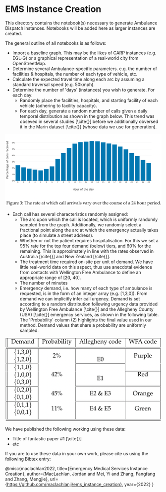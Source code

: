 # EMS Instance Creation

This directory contains the notebook(s) necessary to generate Ambulance Dispatch instances. Notebooks will be added here as larger instances are created.

The general outline of all notebooks is as follows:
* Import a baseline graph. This may be the likes of CARP instances (e.g. EGL-G) or a graphical representation of a real-world city from OpenStreetMap.
* Determine several Ambulance-specific parameters. e.g. the number of facilities & hospitals, the number of each type of vehicle, etc.
* Calculate the expected travel time along each arc by assuming a standard traversal speed (e.g. 50kmph).
* Determine the number of 'days' (instances) you wish to generate. For each day:
  * Randomly place the facilities, hospitals, and starting facility of each vehicle (adhering to facility capacity).  
  * For each day, generate a random number of calls given a daily temporal distribution as shown in the graph below. This trend was obseved in several studies [\cite{}] before we additionally obversed it in the Marin dataset [\cite{}] (whose data we use for generation).   

![Alt](Resources/calls_graph.png "Daily Call Generation Distribution")

* Each call has several characteristics randomly assigned:
  * The arc upon which the call is located, which is uniformly randomly sampled from the graph. Additionally, we randomly select a fractional point along the arc at which the emergency actually takes place (to simulate a street address).  
  * Whether or not the patient requires hospitalisation. For this we set a 95% rate for the top four demand (below) tiers, and 60% for the remaining. This is approximately in line with the rates observed in Australia [\cite{}] and New Zealand [\cite{}].
  * The treatment time required on-site per unit of demand. We have little real-world data on this aspect, thus use anecdotal evidence from contacts with Wellington Free Ambulance to define an appropriate range of [20, 40].
  * The number of minutes
  * Emergency demand, i.e. how many of each type of ambulance is requested, is in the form of an integer array (e.g. [1,3,0]). From demand we can implicitly infer call urgency. Demand is set according to a random distribution following urgency data provided by Wellington Free Ambulance [\cite{}] and the Allegheny County (USA) [\cite{}] emergency services, as shown in the following table. The 'Probability' column (2) highlights the final value used in our method. Demand values that share a probability are uniformly sampled.  

![Alt](Resources/demand_table.png "Demand Probability Distribution")

We have published the following working using these data: 

* Title of fantastic paper #1 [\cite{}]
* etc


If you are to use these data in your own work, please cite us using the following Bibtex entry: 

@misc{maclachlan2022,
    title={Emergency Medical Services Instance Creation},
    author={MacLachlan, Jordan and Mei, Yi and Zhang, Fangfang and Zhang, Mengjie},
    url={https://github.com/maclachlanjj/ems_instance_creation},
    year={2022}
}

